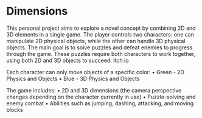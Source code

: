 # Dimensions
This personal project aims to explore a novel concept by combining 2D and 3D elements in a single game. The player controls two characters: one can manipulate 2D physical objects, while the other can handle 3D physical objects. The main goal is to solve puzzles and defeat enemies to progress through the game. These puzzles require both characters to work together, using both 2D and 3D objects to succeed.
Itch.io


Each character can only move objects of a specific color:
• Green - 2D Physics and Objects 
• Blue - 3D Physics and Objects 

The game includes:
• 2D and 3D dimensions (the camera perspective changes depending on the character currently in use) 
• Puzzle-solving and enemy combat 
• Abilities such as jumping, dashing, attacking, and moving blocks 
